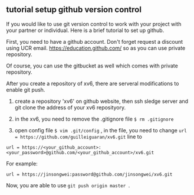 ## tutorial setup github version control

If you would like to use git version control to work with your project with your partner or individual. Here is a brief tutorial to set up github.

First, you need to have a github account.
Don't forget request a discount using UCR email.  https://education.github.com/
so as you can use private repository. 

Of course, you can use the gitbucket as well which comes with private repository.

After you create a repository of xv6, there are serveral modifications to enable git push. 

1. create a repository 'xv6' on github website, then ssh sledge server and git clone the address of your xv6 reposityory. 
2. in the xv6, you need to remove the .gitignore file
```$ rm .gitignore```

3. open config file ```$ vim .git/config``` , in the file,  you need to  change ```url = https://github.com/guilleiguaran/xv6.git```
line to 
```
url = https://<your_github_account>:<your_password>@github.com/<your_github_account>/xv6.git
```

For example:

```
url = https://jinsongwei:password@github.com/jinsongwei/xv6.git
```
 
Now, you are able to use ```git push origin master ```. 

